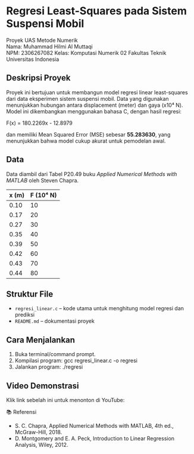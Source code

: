 # Regresi Least-Squares pada Sistem Suspensi Mobil

Proyek UAS Metode Numerik  
Nama: Muhammad Hilmi Al Muttaqi  
NPM: 2306267082
Kelas: Komputasi Numerik 02
Fakultas Teknik Universitas Indonesia

## Deskripsi Proyek
Proyek ini bertujuan untuk membangun model regresi linear least-squares dari data eksperimen sistem suspensi mobil. Data yang digunakan menunjukkan hubungan antara displacement (meter) dan gaya (x10⁴ N). Model ini dikembangkan menggunakan bahasa C, dengan hasil regresi:

F(x) = 180.2269x - 12.8979

dan memiliki Mean Squared Error (MSE) sebesar **55.283630**, yang menunjukkan bahwa model cukup akurat untuk pemodelan awal.

## Data
Data diambil dari Tabel P20.49 buku *Applied Numerical Methods with MATLAB* oleh Steven Chapra.

| x (m) | F (10⁴ N) |
|-------|-----------|
| 0.10  | 10        |
| 0.17  | 20        |
| 0.27  | 30        |
| 0.35  | 40        |
| 0.39  | 50        |
| 0.42  | 60        |
| 0.43  | 70        |
| 0.44  | 80        |

## Struktur File
- `regresi_linear.c` – kode utama untuk menghitung model regresi dan prediksi
- `README.md` – dokumentasi proyek

## Cara Menjalankan
1. Buka terminal/command prompt.
2. Kompilasi program:
   gcc regresi_linear.c -o regresi
3. Jalankan program:
   ./regresi

## Video Demonstrasi
Klik link sebelah ini untuk menonton di YouTube: 

📚 Referensi
- S. C. Chapra, Applied Numerical Methods with MATLAB, 4th ed., McGraw-Hill, 2018.
- D. Montgomery and E. A. Peck, Introduction to Linear Regression Analysis, Wiley, 2012.




